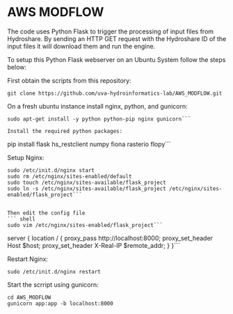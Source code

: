 # AWS MODFLOW

The code uses Python Flask to trigger the processing of input files from Hydroshare. By sending an HTTP GET request with the Hydroshare ID of the input files it will download them and run the engine.   

To setup this Python Flask webserver on an Ubuntu System follow the steps below:

First obtain the scripts from this repository:  

```git clone https://github.com/uva-hydroinformatics-lab/AWS_MODFLOW.git```    

On a fresh ubuntu instance install nginx, python, and gunicorn:  
```shell
sudo apt-get install -y python python-pip nginx gunicorn```

Install the required python packages:
```
pip install flask hs_restclient numpy fiona rasterio flopy```  

Setup Nginx:
```shell
sudo /etc/init.d/nginx start
sudo rm /etc/nginx/sites-enabled/default
sudo touch /etc/nginx/sites-available/flask_project
sudo ln -s /etc/nginx/sites-available/flask_project /etc/nginx/sites-enabled/flask_project```  


Then edit the config file
``` shell
sudo vim /etc/nginx/sites-enabled/flask_project```  

```
server {
  location / {
      proxy_pass http://localhost:8000;
      proxy_set_header Host $host;
      proxy_set_header X-Real-IP $remote_addr;
  }
}```  

Restart Nginx:
``` shell
sudo /etc/init.d/nginx restart
```  

Start the scrript using gunicorn:
```
cd AWS_MODFLOW
gunicorn app:app -b localhost:8000
```  
